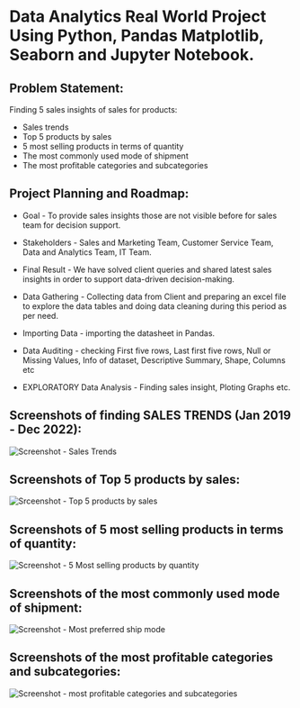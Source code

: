 # Data Analytics Real World Project Using Python, Pandas Matplotlib, Seaborn and Jupyter Notebook.

## Problem Statement:
Finding 5 sales insights of sales for products:
- Sales trends
- Top 5 products by sales
- 5 most selling products in terms of quantity
- The most commonly used mode of shipment
- The most profitable categories and subcategories

## Project Planning and Roadmap:

- Goal - To provide sales insights those are not visible before for sales team for decision support. 

- Stakeholders - Sales and Marketing Team, Customer Service Team, Data and Analytics Team, IT Team. 

- Final Result - We have solved client queries and shared latest sales insights in order to support data-driven decision-making.

- Data Gathering - Collecting data from Client and preparing an excel file to explore the data tables and doing data cleaning during this period as per need. 

- Importing Data - importing the datasheet in Pandas.

- Data Auditing - checking First five rows, Last first five rows, Null or Missing Values, Info of dataset, Descriptive Summary, Shape, Columns etc

- EXPLORATORY Data Analysis - Finding sales insight, Ploting Graphs etc.

## Screenshots of finding SALES TRENDS (Jan 2019 - Dec 2022):
![Screenshot - Sales Trends](https://user-images.githubusercontent.com/122977758/215870285-6bbfead8-3dc6-4fa2-8769-c44ed6ebca8a.png)

## Screenshots of Top 5 products by sales:
![Srceenshot - Top 5 products by sales](https://user-images.githubusercontent.com/122977758/215871188-5326b7ae-562c-48ea-a55e-a4535c862158.png)

## Screenshots of 5 most selling products in terms of quantity:
![Screenshot - 5 Most selling products by quantity](https://user-images.githubusercontent.com/122977758/215871634-9dc01041-4c9a-480e-a657-7af6c5366ec7.png)

## Screenshots of the most commonly used mode of shipment:
![Screenshot - Most preferred ship mode](https://user-images.githubusercontent.com/122977758/215870069-0fecc4e6-78b0-40dc-80ff-a8e382ec8081.png)

## Screenshots of the most profitable categories and subcategories:
![Screenshot - most profitable categories and subcategories](https://user-images.githubusercontent.com/122977758/215872936-a7bc7fac-9eeb-4997-80e2-b7f50548bfb1.png)
